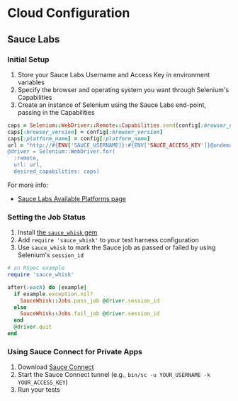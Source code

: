 # Cloud Configuration

## Sauce Labs

### Initial Setup

1. Store your Sauce Labs Username and Access Key in environment variables
2. Specify the browser and operating system you want through Selenium's Capabilities
3. Create an instance of Selenium using the Sauce Labs end-point, passing in the Capabilities

```ruby
caps = Selenium::WebDriver::Remote::Capabilities.send(config[:browser_name])
caps[:browser_version] = config[:browser_version]
caps[:platform_name] = config[:platform_name]
url = "http://#{ENV['SAUCE_USERNAME]}:#{ENV['SAUCE_ACCESS_KEY']}@ondemand.saucelabs.com:80/wd/hub"
@driver = Selenium::WebDriver.for(
  :remote,
  url: url,
  desired_capabilities: caps)
```

For more info:

+ [Sauce Labs Available Platforms page](https://saucelabs.com/platforms)

### Setting the Job Status

1. Install [the `sauce_whisk` gem](https://github.com/saucelabs/sauce_whisk)
2. Add `require 'sauce_whisk'` to your test harness configuration
2. Use `sauce_whisk` to mark the Sauce job as passed or failed by using Selenium's `session_id`

```ruby
# an RSpec example
require 'sauce_whisk'

after(:each) do |example|
  if example.exception.nil?
    SauceWhisk::Jobs.pass_job @driver.session_id
  else
    SauceWhisk::Jobs.fail_job @driver.session_id
  end
  @driver.quit
end
```

### Using Sauce Connect for Private Apps

1. Download [Sauce Connect](https://wiki.saucelabs.com/display/DOCS/Setting+Up+Sauce+Connect+Proxy)
2. Start the Sauce Connect tunnel (e.g., `bin/sc -u YOUR_USERNAME -k YOUR_ACCESS_KEY`)
3. Run your tests


